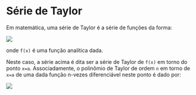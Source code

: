 # Série de Taylor

Em matemática, uma série de Taylor é a série de funções da forma:

![](https://wikimedia.org/api/rest_v1/media/math/render/svg/23ddb8cf6f934502e8a3ff5994b4ea81a62f88d9)

onde `f(x)` é uma função analítica dada. 

Neste caso, a série acima é dita ser a série de Taylor de `f(x)` em torno do ponto `x=a`. 
Associadamente, o polinômio de Taylor de ordem `n` em torno de `x=a` de uma dada função n-vezes diferenciável neste ponto é dado por:

![](https://wikimedia.org/api/rest_v1/media/math/render/svg/65dc6a32cf1e7ce4b79dd23e4006a77de4a1cc0c)
